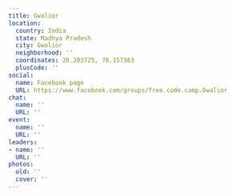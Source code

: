 ```yaml
---
title: Gwalior
location:
  country: India
  state: Madhya Pradesh
  city: Gwalior
  neighborhood: ''
  coordinates: 26.203725, 78.157363
  plusCode: ''
social:
  name: Facebook page
  URL: https://www.facebook.com/groups/free.code.camp.Gwalior
chat:
  name: ''
  URL: ''
event:
  name: ''
  URL: ''
leaders:
- name: ''
  URL: ''
photos:
  old: ''
  cover: ''
---
```

